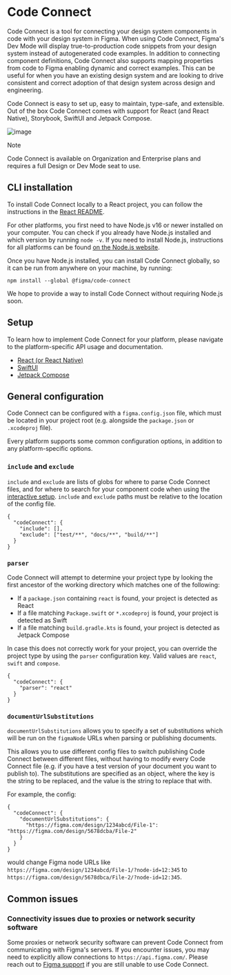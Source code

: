 # Code Connect

Code Connect is a tool for connecting your design system components in code with your design system in Figma. When using Code Connect, Figma's Dev Mode will display true-to-production code snippets from your design system instead of autogenerated code examples. In addition to connecting component definitions, Code Connect also supports mapping properties from code to Figma enabling dynamic and correct examples. This can be useful for when you have an existing design system and are looking to drive consistent and correct adoption of that design system across design and engineering.

Code Connect is easy to set up, easy to maintain, type-safe, and extensible. Out of the box Code Connect comes with support for React (and React Native), Storybook, SwiftUI and Jetpack Compose.

![image](https://static.figma.com/uploads/d98e747613e01685d6a0f9dd3e2dcd022ff289c0.png)

> [!NOTE]
> Code Connect is available on Organization and Enterprise plans and requires a full Design or Dev Mode seat to use.

## CLI installation

To install Code Connect locally to a React project, you can follow the instructions in the [React README](cli/README.md#installation).

For other platforms, you first need to have Node.js v16 or newer installed on your computer. You can check if you already have Node.js installed and which version by running `node -v`. If you need to install Node.js, instructions for all platforms can be found [on the Node.js website](https://nodejs.org/en/download/package-manager).

Once you have Node.js installed, you can install Code Connect globally, so it can be run from anywhere on your machine, by running:

`npm install --global @figma/code-connect`

We hope to provide a way to install Code Connect without requiring Node.js soon.

## Setup

To learn how to implement Code Connect for your platform, please navigate to the platform-specific API usage and documentation.

- [React (or React Native)](cli/README.md)
- [SwiftUI](swiftui/README.md)
- [Jetpack Compose](compose/README.md)

## General configuration

Code Connect can be configured with a `figma.config.json` file, which must be located in your project root (e.g. alongside the `package.json` or `.xcodeproj` file).

Every platform supports some common configuration options, in addition to any platform-specific options.

### `include` and `exclude`

`include` and `exclude` are lists of globs for where to parse Code Connect files, and for where to search for your component code when using the [interactive setup](cli/README.md#interactive-setup). `include` and `exclude` paths must be relative to the location of the config file.

```jsonp
{
  "codeConnect": {
    "include": [],
    "exclude": ["test/**", "docs/**", "build/**"]
  }
}
```

### `parser`

Code Connect will attempt to determine your project type by looking the first ancestor of the working directory which matches one of the following:

- If a `package.json` containing `react` is found, your project is detected as React
- If a file matching `Package.swift` or `*.xcodeproj` is found, your project is detected as Swift
- If a file matching `build.gradle.kts` is found, your project is detected as Jetpack Compose

In case this does not correctly work for your project, you can override the project type by using the `parser` configuration key. Valid values are `react`, `swift` and `compose`.

```jsonp
{
  "codeConnect": {
    "parser": "react"
  }
}
```

### `documentUrlSubstitutions`

`documentUrlSubstitutions` allows you to specify a set of substitutions which will be run on the `figmaNode` URLs when parsing or publishing documents.

This allows you to use different config files to switch publishing Code Connect between different files, without having to modify every Code Connect file (e.g. if you have a test version of your document you want to publish to). The substitutions are specified as an object, where the key is the string to be replaced, and the value is the string to replace that with.

For example, the config:

```
{
  "codeConnect": {
    "documentUrlSubstitutions": {
      "https://figma.com/design/1234abcd/File-1": "https://figma.com/design/5678dcba/File-2"
    }
  }
}
```

would change Figma node URLs like `https://figma.com/design/1234abcd/File-1/?node-id=12:345` to `https://figma.com/design/5678dbca/File-2/?node-id=12:345`.

## Common issues

### Connectivity issues due to proxies or network security software

Some proxies or network security software can prevent Code Connect from communicating with Figma's servers. If you encounter issues, you may need to explicitly allow connections to `https://api.figma.com/`. Please reach out to [Figma support](https://help.figma.com/hc/en-us/requests/new) if you are still unable to use Code Connect.
